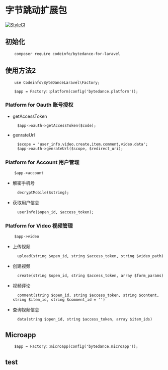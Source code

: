 # 字节跳动扩展包
[![StyleCI](https://github.styleci.io/repos/335143363/shield?branch=main)](https://github.styleci.io/repos/335143363?branch=main)

## 初始化

        composer require codeinfo/bytedance-for-laravel

## 使用方法2

        use Codeinfo\ByteDanceLaravel\Factory;

        $app = Factory::platform(config('bytedance.platform'));

### Platform for Oauth 账号授权

* getAccessToken

        $app->oauth->getAccessToken($code);

* genrateUrl

        $scope = 'user_info,video.create,item.comment,video.data';
        $app->oauth->genrateUrl($scope, $redirect_uri);
### Platform for Account 用户管理

        $app->account

* 解密手机号

        decryptMobile($string);

* 获取用户信息

        userInfo($open_id, $access_token);

### Platform for Video 视频管理

        $app->video

* 上传视频

        upload(string $open_id, string $access_token, string $video_path)

* 创建视频

        create(string $open_id, string $access_token, array $form_params)

* 视频评论

        comment(string $open_id, string $access_token, string $content, string $item_id, string $comment_id = '')

* 查询视频信息

        data(string $open_id, string $access_token, array $item_ids)

## Microapp

        $app = Factory::microapp(config('bytedance.microapp'));
## test
